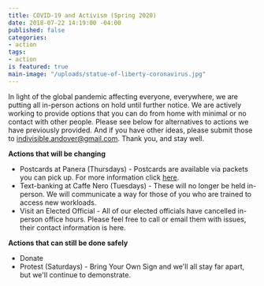 ```yaml
---
title: COVID-19 and Activism (Spring 2020)
date: 2018-07-22 14:19:00 -04:00
published: false
categories:
- action
tags:
- action
is featured: true
main-image: "/uploads/statue-of-liberty-coronavirus.jpg"
---
```


In light of the global pandemic affecting everyone, everywhere, we are putting all in-person actions on hold until further notice. We are actively working to provide options that you can do from home with minimal or no contact with other people. Please see below for alternatives to actions we have previously provided. And if you have other ideas, please submit those to indivisible.andover@gmail.com. Thank you, and stay well. 

**Actions that will be changing**
* Postcards at Panera (Thursdays) - Postcards are available via packets you can pick up. For more information click [here](http://indivisibleandoverma.com/action/2019/02/04/weekly-action-hour-postcards-to-voters.html). 
* Text-banking at Caffe Nero (Tuesdays) - These will no longer be held in-person. We will communicate a way for those of you who are trained to access new workloads. 
* Visit an Elected Official - All of our elected officials have cancelled in-person office hours. Please feel free to call or email them with issues, their contact information is here. 

**Actions that can still be done safely**
* Donate
* Protest (Saturdays) - Bring Your Own Sign and we'll all stay far apart, but we'll continue to demonstrate.